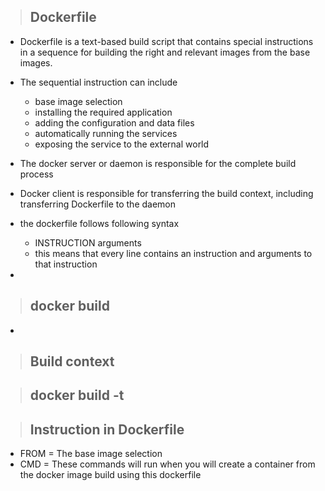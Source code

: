 > ## Dockerfile

- Dockerfile is a text-based build script that contains special instructions in a sequence for building the right and relevant images from the base images.
- The sequential instruction can include
    - base image selection
    - installing the required application
    - adding the configuration and data files
    - automatically running the services 
    - exposing the service to the external world

- The docker server or daemon is responsible for the complete build process
- Docker client is responsible for transferring the build context, including transferring Dockerfile to the daemon

- the dockerfile follows following syntax
    - INSTRUCTION arguments
    - this means that every line contains an instruction and arguments to that instruction


- 


> ## docker build <path-to-docker-file>

- 


> ## Build context


> ## docker build -t <name-of-docker-image> <path-to-Dockerfile>


> ## Instruction in Dockerfile

-  FROM <image-name>  =  The base image selection 
-  CMD <command>      =  These commands will run when you will create a container from the docker image build using this dockerfile


